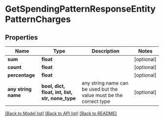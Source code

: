 # GetSpendingPatternResponseEntityPatternCharges


## Properties
Name | Type | Description | Notes
------------ | ------------- | ------------- | -------------
**sum** | **float** |  | [optional] 
**count** | **float** |  | [optional] 
**percentage** | **float** |  | [optional] 
**any string name** | **bool, dict, float, int, list, str, none_type** | any string name can be used but the value must be the correct type | [optional]

[[Back to Model list]](../README.md#documentation-for-models) [[Back to API list]](../README.md#documentation-for-api-endpoints) [[Back to README]](../README.md)


